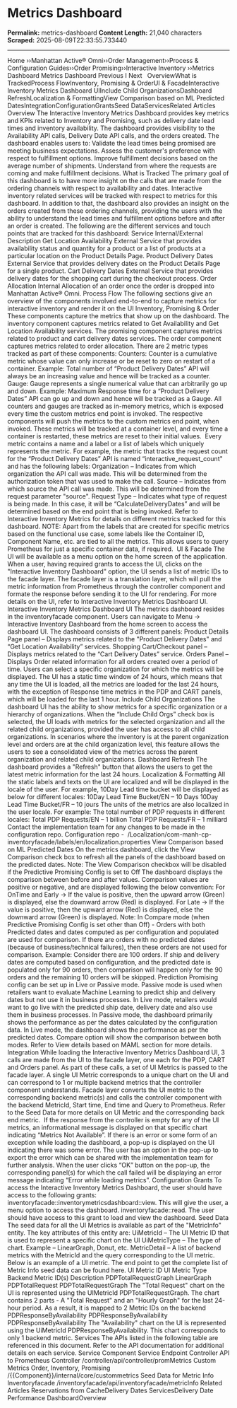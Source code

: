 # Metrics Dashboard

**Permalink:** metrics-dashboard
**Content Length:** 21,040 characters
**Scraped:** 2025-08-09T22:33:55.733440

---

Home &rsaquo;&rsaquo;Manhattan Active® Omni&rsaquo;&rsaquo;Order Management&rsaquo;&rsaquo;Process & Configuration Guides&rsaquo;&rsaquo;Order Promising&rsaquo;&rsaquo;Interactive Inventory ››Metrics Dashboard Metrics Dashboard Previous&nbsp;I&nbsp;Next &nbsp; OverviewWhat is TrackedProcess FlowInventory, Promising & OrderUI & FacadeInteractive Inventory Metrics Dashboard UIInclude Child OrganizationsDashboard RefreshLocalization & FormattingView Comparison based on ML Predicted DatesIntegrationConfigurationGrantsSeed DataServicesRelated Articles Overview The Interactive Inventory Metrics Dashboard provides key metrics and KPIs related to Inventory and Promising, such as delivery date lead times and inventory availability. The dashboard provides visibility to the Availability API calls, Delivery Date API calls, and the orders created. The dashboard enables users to: Validate the lead times being promised are meeting business expectations. Assess the customer&#39;s preference with respect to fulfillment options. Improve fulfillment decisions based on the average number of shipments. Understand from where the requests are coming and make fulfillment decisions. What is Tracked The primary goal of this dashboard is to have more insight on the calls that are made from the ordering channels with respect to availability and dates. Interactive inventory related services&nbsp;will be tracked with respect to metrics for this dashboard. In addition to that, the dashboard also provides an insight&nbsp;on the orders created from these ordering channels, providing&nbsp;the users with the ability to understand the lead times and fulfillment options before and after an order is created. The following are the different services and touch points&nbsp;that are tracked for this dashboard: Service Internal/External Description Get Location Availability External Service that provides availability status and quantity for a product or a list of products at a particular location on the Product Details Page. Product Delivery Dates External Service that provides delivery dates on the Product Details Page for a single product. Cart Delivery Dates External Service that provides delivery dates for the shopping cart during the checkout process. Order Allocation Internal Allocation of an order once the order is dropped into Manhattan Active&reg; Omni. Process Flow The following sections give an overview of the components involved end-to-end to capture metrics for interactive inventory and render&nbsp;it on the UI Inventory, Promising & Order These components capture&nbsp;the metrics that show up on the dashboard. The inventory component captures metrics related to Get Availability and Get Location Availability services. The promising component captures metrics related to product and cart delivery dates&nbsp;services. The order component captures metrics related to order allocation. There are 2 metric types tracked as part of these components: Counters: Counter is a cumulative metric whose value can only increase or be reset to zero on restart of a container. Example: Total number of &ldquo;Product Delivery Dates&rdquo; API will always be an increasing value and hence will be tracked as a counter. Gauge:&nbsp;Gauge represents a single numerical value that can arbitrarily go up and down. Example: Maximum Response time for a &ldquo;Product Delivery Dates&rdquo; API can go up and down and hence will be tracked as a Gauge. All counters and gauges are tracked as in-memory metrics, which is exposed every time the custom metrics end point is invoked. The respective components will push the metrics to the custom metrics end point, when invoked. These metrics will be tracked at a container level, and every time a container is restarted, these metrics are reset to their initial values.&nbsp; Every metric contains a name and a label or a list of labels which uniquely represents the metric. For example, the metric that tracks the request count for the &ldquo;Product&nbsp;Delivery Dates&rdquo; API is named &ldquo;interactive_request_count&quot; and has the following labels: Organization &ndash; Indicates from which organization the API call was made. This will be determined from the authorization token that was used to make the call. Source &ndash; Indicates from which source the API call was made. This will be determined from the request parameter &quot;source&quot;. Request Type &ndash; Indicates what type of request is being made. In this case, it will be &ldquo;CalculateDeliveryDates&rdquo; and will be determined based on&nbsp;the end point that is being invoked. Refer to Interactive Inventory Metrics&nbsp;for details on different metrics tracked for this dashboard. NOTE: Apart from the labels that are created for specific metrics based on the functional use case, some labels like the Container ID, Component Name, etc. are tied to all the metrics. This allows users to query Prometheus for just a specific container data, if required.&nbsp; UI & Facade The UI will be available as a menu option on the home screen of the application. When a user, having&nbsp;required grants to access the UI, clicks on the &quot;Interactive Inventory Dashboard&quot; option, the UI sends a list of metric IDs to the facade layer. The facade layer is a translation layer, which will pull the metric information from Prometheus through the controller component and formate&nbsp;the response before sending it to the UI for rendering.&nbsp;For more details on the UI, refer to Interactive Inventory Metrics Dashboard UI. Interactive Inventory Metrics Dashboard UI The metrics dashboard resides in the inventoryfacade component. Users can navigate to Menu -&gt; Interactive Inventory Dashboard from the home screen&nbsp;to access the dashboard UI. The dashboard consists of 3 different panels: Product Details Page panel &ndash; Displays metrics related to the &quot;Product Delivery Dates&quot; and &ldquo;Get Location Availability&rdquo; services. Shopping Cart/Checkout panel &ndash; Displays metrics related to the &ldquo;Cart Delivery Dates&rdquo; service. Orders Panel &ndash; Displays Order related information for all orders created over a period of time. Users can select a specific organization for which the metrics will be displayed. The UI has a static time window of 24 hours, which means that any time the UI is loaded, all the metrics are loaded for the last 24 hours, with the exception of Response time metrics in the PDP and CART panels, which will be loaded for the last 1 hour. Include Child Organizations The dashboard UI has the ability to show metrics for a specific organization or a hierarchy of organizations. When the &ldquo;Include Child Orgs&rdquo; check box is selected, the UI loads with metrics for the selected organization and all the related child organizations, provided the user has access to all child organizations. In scenarios where the inventory is at the parent organization level and orders are at the child organization level, this feature allows the users to see a consolidated view of the metrics across the parent organization and related child organizations. Dashboard Refresh The dashboard provides a &quot;Refresh&quot; button that allows the users to&nbsp;get the latest metric information for the last 24 hours. Localization & Formatting All the static labels and texts on the UI are localized and will be displayed in the locale of the user.&nbsp;For example, 10Day Lead time bucket will be displayed as below for different locales: 10Day Lead Time Bucket/EN &ndash; 10 Days 10Day Lead Time Bucket/FR &ndash; 10 jours The units of the metrics are also localized in the user locale. For example: The total number of PDP requests in different locales: Total PDP Requests/EN &ndash; 1 billion Total PDP Requests/FR &ndash; 1 milliard Contact the implementation team for any changes to be made in the configuration repo. Configuration repo -&nbsp;&nbsp;/Localization/com-manh-cp-inventoryfacade/labels/en/localization.properties View Comparison based on ML Predicted Dates On the metrics dashboard, click the View Comparison check box to refresh all the panels of the dashboard based on the predicted dates. Note: The View Comparison checkbox will be disabled if the Predictive Promising Config is set to Off The dashboard displays the comparison between before and after values. Comparison values are positive or negative, and are displayed following the below convention: For OnTime and Early &rarr; If the value is positive, then the upward arrow (Green) is displayed, else the downward arrow (Red) is displayed. For Late &rarr; If the value is positive, then the upward arrow (Red) is displayed, else the downward arrow (Green) is displayed. Note: In Compare mode (when Predictive Promising Config is set other than Off) - Orders with both Predicted dates and dates computed as per configuration and populated are used for comparison. If there are orders with no predicted dates (because of business/technical failures), then these orders are not used for comparison. Example: Consider there are 100 orders. If ship and delivery dates are computed based on configuration, and the predicted date is populated only for 90 orders, then comparison will happen only for the 90 orders and the remaining 10 orders will be skipped. Prediction Promising config can be set up in Live or Passive mode. Passive mode is used when retailers want to evaluate Machine Learning to predict ship and delivery dates but not use it in business processes. In Live mode, retailers would want&nbsp;to go live with the predicted ship date, delivery date and also use them&nbsp;in business processes. In Passive mode, the dashboard primarily shows the performance as per the dates calculated by the configuration data. In Live mode, the dashboard shows the performance as per the predicted dates. Compare option will show the comparison between both modes. Refer to View details based on MAML section for more details. Integration While loading the Interactive Inventory Metrics Dashboard UI, 3 calls are made from the UI to the facade layer, one each for the PDP, CART and Orders panel. As part of these calls, a set of UI Metrics is passed to the facade layer. A single UI Metric corresponds to a unique&nbsp;chart on the UI and can correspond to 1 or multiple backend metrics that the controller component understands. Facade layer converts the&nbsp;UI metric to the corresponding backend metric(s) and calls the controller component with the backend MetricId, Start time, End time and Query to Prometheus. Refer to the Seed Data for more details on UI Metric and the corresponding back end metric.&nbsp; If the response from the controller is empty for any of the UI metrics, an informational message is displayed on that specific chart indicating &ldquo;Metrics Not Available&rdquo;. If there is an error or some form of an exception while loading the dashboard, a pop-up is displayed on the UI indicating there was some error. The user has an option in the pop-up to export the error which can be shared with the implementation team for further analysis. When the user clicks &ldquo;OK&rdquo; button on the pop-up, the corresponding panel(s) for which the call failed will be displaying an error message indicating&nbsp;&ldquo;Error while loading metrics&rdquo;. Configuration Grants To access the Interactive Inventory Metrics Dashboard, the user should have access to the following grants: inventoryfacade::inventorymetricsdashboard::view. This will give the user, a menu option to access the dashboard. inventoryfacade::read. The user should have access to this grant to load and view the dashboard. Seed Data The seed data for all the UI Metrics is available as part of the &quot;MetricInfo&quot; entity. The key attributes of this entity are: UiMetricId &ndash; The UI Metric ID that is used to represent a specific chart on the UI UiMetricType &ndash; The type of chart. Example &ndash; LinearGraph, Donut, etc. MetricDetail &ndash; A list of backend metrics with the MetricId and the query&nbsp;corresponding to the UI metric. Below is an example of a UI metric. The end point to get the complete list of Metric Info&nbsp;seed data can be found here. UI Metric ID UI Metric Type Backend Metric ID(s) Description PDPTotalRequestGraph LinearGraph PDPTotalRequest PDPTotalRequestGraph The &quot;Total Request&quot; chart on the UI is represented using the&nbsp;UIMetricId PDPTotalRequestGraph. The chart contains 2 parts - A &quot;Total Request&quot; and an &quot;Hourly Graph&quot; for the last 24-hour period. As a result, it is mapped to 2 Metric IDs on the backend PDPResponseByAvailability PDPResponseByAvailability PDPResponseByAvailability The &quot;Availability&quot; chart on the UI is represented using the&nbsp;UiMetricId PDPResponseByAvailability. This chart corresponds&nbsp;to only 1 backend metric. Services The&nbsp;APIs listed in the following table are referenced in this document. Refer to the API documentation for additional details on&nbsp;each service. Service Component Service Endpoint Controller API to Prometheus Controller /controller/api/controller/promMetrics Custom Metrics Order, Inventory, Promising /{{Component}}/internal/core/custommetrics Seed Data for Metric Info Inventoryfacade /inventoryfacade/api/inventoryfacade/metricInfo Related Articles Reservations from CacheDelivery Dates ServicesDelivery Date Performance DashboardOverview